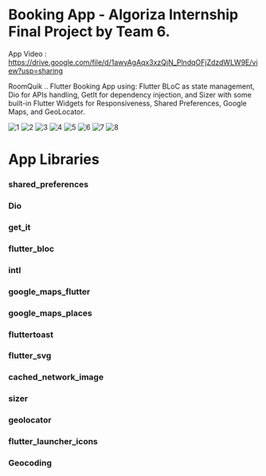 # Booking App - Algoriza Internship Final Project by Team 6.

App Video : https://drive.google.com/file/d/1awyAgAqx3xzQjN_PlndqOFjZdzdWLW9E/view?usp=sharing

RoomQuik .. Flutter Booking App using: Flutter BLoC as state management, Dio for APIs handling, GetIt for dependency injection, and Sizer with some built-in Flutter Widgets for Responsiveness, Shared Preferences, Google Maps, and GeoLocator.

![1](https://user-images.githubusercontent.com/64033577/193425512-0a1f7c93-4566-4dfa-9678-34ddc2bbbc62.png)
![2](https://user-images.githubusercontent.com/64033577/193425516-f42bc08e-f235-475c-9d3d-ffea99446e13.png)
![3](https://user-images.githubusercontent.com/64033577/193425518-a1854f9e-563f-4461-820c-ae6c96934961.png)
![4](https://user-images.githubusercontent.com/64033577/193425520-ede0fecc-cf0b-4832-92d1-c16135d3f0b9.png)
![5](https://user-images.githubusercontent.com/64033577/193425521-eef6937b-ad6a-490d-817d-a368a2ad4a14.png)
![6](https://user-images.githubusercontent.com/64033577/193425816-d24a553a-b1c5-4c5b-a731-1fa7cea3f45e.png)
![7](https://user-images.githubusercontent.com/64033577/193425819-9ad5f581-a58f-4b98-a28f-86b223a23112.png)
![8](https://user-images.githubusercontent.com/64033577/193425820-37de5b0f-d982-4f3f-a2f0-1c2373e50f8b.png)



# App Libraries
### shared_preferences 
### Dio 
### get_it
### flutter_bloc 
### intl 
### google_maps_flutter 
### google_maps_places
### fluttertoast
### flutter_svg
### cached_network_image
### sizer
### geolocator
### flutter_launcher_icons
### Geocoding

